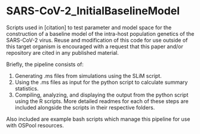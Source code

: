 # SARS-CoV-2_InitialBaselineModel
Scripts used in [citation] to test parameter and model space for the construction of a baseline model of the intra-host population genetics of the SARS-CoV-2 virus. Reuse and modification of this code for use outside of this target organism is encouraged with a request that this paper and/or repository are cited in any published material.

Briefly, the pipeline consists of:
1) Generating .ms files from simulations using the SLiM script.
2) Using the .ms files as input for the python script to calculate summary statistics.
3) Compiling, analyzing, and displaying the output from the python script using the R scripts.
More detailed readmes for each of these steps are included alongside the scripts in their respective folders.

Also included are example bash scripts which manage this pipeline for use with OSPool resources.
